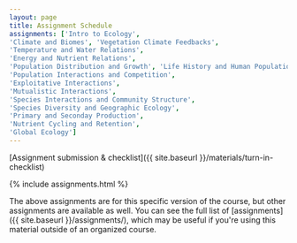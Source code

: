 ```yaml
---
layout: page
title: Assignment Schedule
assignments: ['Intro to Ecology',
'Climate and Biomes', 'Vegetation Climate Feedbacks',
'Temperature and Water Relations',
'Energy and Nutrient Relations',
'Population Distribution and Growth', 'Life History and Human Populations',
'Population Interactions and Competition',
'Exploitative Interactions',
'Mutualistic Interactions',
'Species Interactions and Community Structure',
'Species Diversity and Geographic Ecology',
'Primary and Seconday Production',
'Nutrient Cycling and Retention',
'Global Ecology']
---
```


[Assignment submission & checklist]({{ site.baseurl }}/materials/turn-in-checklist)

{% include assignments.html %}

The above assignments are for this specific version of the course, but other
assignments are available as well. You can see the full list of
[assignments]({{ site.baseurl }}/assignments/), which may be useful if you're using this material
outside of an organized course.

<!-- Schedule Management
- Update the `assignments:` list with `title:` from `assignments/` files. 
- Add 'Template' to `assignments:` to view the course template from `docs/`. 
- The remaining content should be left AS IS.
-->
